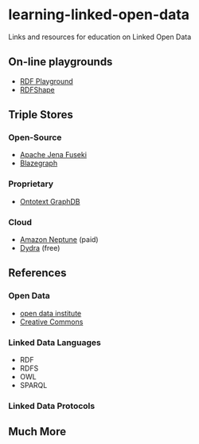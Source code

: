 # learning-linked-open-data
Links and resources for education on Linked Open Data

## On-line playgrounds
- [RDF Playground](https://rdfplayground.dcc.uchile.cl/)
- [RDFShape](https://rdfshape.weso.es/)

## Triple Stores

### Open-Source
- [Apache Jena Fuseki](https://jena.apache.org/documentation/fuseki2/)
- [Blazegraph](https://blazegraph.com/)

### Proprietary
- [Ontotext GraphDB](https://www.ontotext.com/products/graphdb/)

### Cloud
- [Amazon Neptune](https://aws.amazon.com/neptune/) (paid)
- [Dydra](https://dydra.com/) (free)

## References

### Open Data
- [open data institute](https://theodi.org/)
- [Creative Commons](https://creativecommons.org/)

### Linked Data Languages
- RDF
- RDFS
- OWL
- SPARQL

### Linked Data Protocols

## Much More

